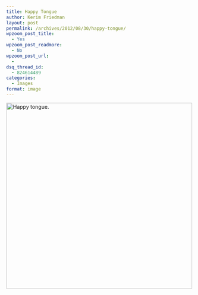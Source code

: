 ```yaml
---
title: Happy Tongue
author: Kerim Friedman
layout: post
permalink: /archives/2012/08/30/happy-tongue/
wpzoom_post_title:
  - Yes
wpzoom_post_readmore:
  - No
wpzoom_post_url:
  - 
dsq_thread_id:
  - 824614489
categories:
  - Images
format: image
---
```

<a href="http://www.flickr.com/photos/kerim/7884073306/" onclick="_gaq.push(['_trackEvent', 'outbound-article', 'http://www.flickr.com/photos/kerim/7884073306/', '']);"  title="Happy tongue. by kerim, on Flickr"><img src="http://farm9.staticflickr.com/8435/7884073306_d26b0de903.jpg" width="500" height="500" alt="Happy tongue." /></a>

